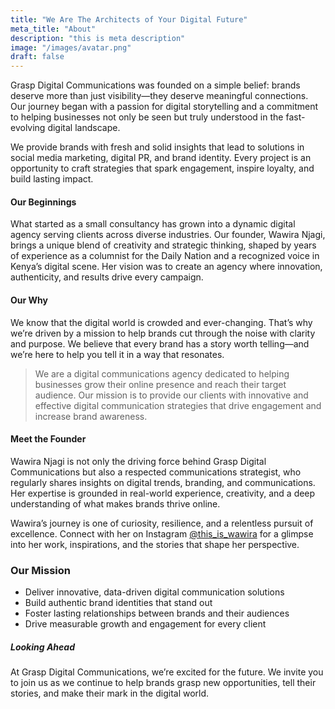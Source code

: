 ```yaml
---
title: "We Are The Architects of Your Digital Future"
meta_title: "About"
description: "this is meta description"
image: "/images/avatar.png"
draft: false
---
```



Grasp Digital Communications was founded on a simple belief: brands deserve more than just visibility—they deserve meaningful connections. Our journey began with a passion for digital storytelling and a commitment to helping businesses not only be seen but truly understood in the fast-evolving digital landscape.

We provide brands with fresh and solid insights that lead to solutions in social media marketing, digital PR, and brand identity. Every project is an opportunity to craft strategies that spark engagement, inspire loyalty, and build lasting impact.

#### Our Beginnings

What started as a small consultancy has grown into a dynamic digital agency serving clients across diverse industries. Our founder, Wawira Njagi, brings a unique blend of creativity and strategic thinking, shaped by years of experience as a columnist for the Daily Nation and a recognized voice in Kenya’s digital scene. Her vision was to create an agency where innovation, authenticity, and results drive every campaign.

#### Our Why

We know that the digital world is crowded and ever-changing. That’s why we’re driven by a mission to help brands cut through the noise with clarity and purpose. We believe that every brand has a story worth telling—and we’re here to help you tell it in a way that resonates.

> We are a digital communications agency dedicated to helping businesses grow their online presence and reach their target audience. Our mission is to provide our clients with innovative and effective digital communication strategies that drive engagement and increase brand awareness.

#### Meet the Founder

Wawira Njagi is not only the driving force behind Grasp Digital Communications but also a respected communications strategist, who regularly shares insights on digital trends, branding, and communications. Her expertise is grounded in real-world experience, creativity, and a deep understanding of what makes brands thrive online.

Wawira’s journey is one of curiosity, resilience, and a relentless pursuit of excellence. Connect with her on Instagram [@this_is_wawira](https://www.instagram.com/this_is_wawira/) for a glimpse into her work, inspirations, and the stories that shape her perspective.

### Our Mission

- Deliver innovative, data-driven digital communication solutions  
- Build authentic brand identities that stand out  
- Foster lasting relationships between brands and their audiences  
- Drive measurable growth and engagement for every client  

##### Looking Ahead

At Grasp Digital Communications, we’re excited for the future. We invite you to join us as we continue to help brands grasp new opportunities, tell their stories, and make their mark in the digital world.
